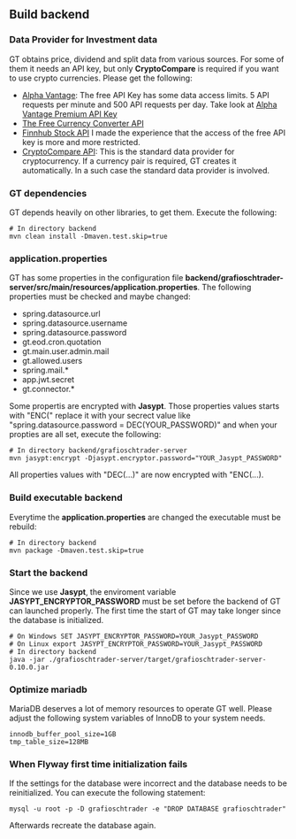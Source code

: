 ## Build backend
### Data Provider for Investment data
GT obtains price, dividend and split data from various sources. For some of them it needs an API key, but only **CryptoCompare** is required if you want to use crypto currencies. Please get the following:  
- [Alpha Vantage](//www.alphavantage.co/): The free API Key has some data access limits. 5 API requests per minute and 500 API requests per day. Take look at [Alpha Vantage Premium API Key](//www.alphavantage.co/premium/)
- [The Free Currency Converter API](//free.currencyconverterapi.com/)
- [Finnhub Stock API](//finnhub.io/) I made the experience that the access of the free API key is more and more restricted.
- [CryptoCompare API](//min-api.cryptocompare.com/): This is the standard data provider for cryptocurrency. If a currency pair is required, GT creates it automatically. In a such case the standard data provider is involved.
### GT dependencies
GT depends heavily on other libraries, to get them. Execute the following:
```
# In directory backend
mvn clean install -Dmaven.test.skip=true
```
### application.properties
GT has some properties in the configuration file **backend/grafioschtrader-server/src/main/resources/application.properties**. The following properties must be checked and maybe changed:
- spring.datasource.url
- spring.datasource.username
- spring.datasource.password
- gt.eod.cron.quotation
- gt.main.user.admin.mail
- gt.allowed.users
- spring.mail.*
- app.jwt.secret
- gt.connector.*

Some propertis are encrypted with **Jasypt**. Those properties values starts with "ENC(" replace it with your secrect value like "spring.datasource.password = DEC(YOUR_PASSWORD)" and when your propties are all set, execute the following:

```
# In directory backend/grafioschtrader-server
mvn jasypt:encrypt -Djasypt.encryptor.password="YOUR_Jasypt_PASSWORD"
```
All properties values with "DEC(...)" are now encrypted with "ENC(...).

### Build executable backend
Everytime the **application.properties** are changed the executable must be rebuild:
```
# In directory backend
mvn package -Dmaven.test.skip=true
```
### Start the backend
Since we use **Jasypt**, the enviroment variable **JASYPT_ENCRYPTOR_PASSWORD** must be set before the backend of GT can launched properly.  The first time the start of GT may take longer since the database is initialized.
```
# On Windows SET JASYPT_ENCRYPTOR_PASSWORD=YOUR_Jasypt_PASSWORD 
# On Linux export JASYPT_ENCRYPTOR_PASSWORD=YOUR_Jasypt_PASSWORD
# In directory backend
java -jar ./grafioschtrader-server/target/grafioschtrader-server-0.10.0.jar
```
### Optimize mariadb
MariaDB deserves a lot of memory resources to operate GT well. Please adjust the following system variables of InnoDB to your system needs.
```
innodb_buffer_pool_size=1GB
tmp_table_size=128MB
```

### When Flyway first time initialization fails
If the settings for the database were incorrect and the database needs to be reinitialized. You can execute the following statement:
```
mysql -u root -p -D grafioschtrader -e "DROP DATABASE grafioschtrader"
```
Afterwards recreate the database again.
